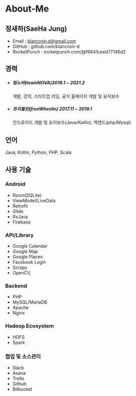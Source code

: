 # About-Me
## 정새하(SaeHa Jung)
- Email : blancnoir.d@gmail.com
- GitHub : github.com/blancnoir-d
- RocketPunch : rocketpunch.com/@f6641ceed77146d2



## 경력 
- ##### 팀노바(teamNOVA)2019.1 ~ 2021.2
  개발, 강의, 스타트업 리딩, 공식 홈페이지 개발 및 유지보수 

  

- ##### 프리윌린(freeWheelin) 2017.11 ~ 2019.1
  안드로이드 개발 및 유지보수(Java/Kotlin), 백엔드(php/Mysql)



## 언어

Java, Kotlin, Python, PHP, Scala



## 사용 기술 

### Android
- Room(SQLite)
- ViewModel/LiveData
- Retrofit
- Glide
- RxJava
- Firebase



### API/Library

- Google Calendar
- Google Map
- Google Places
- Facebook Login
- Scrapy
- OpenCV,



### Backend

- PHP
- MySQL/MariaDB
- Apache
- Nginx



### Hadoop Ecosystem

- HDFS
- Spark



### 협업 및 소스관리

- Slack
- Asana
- Trello
- Github
- Bitbucket

